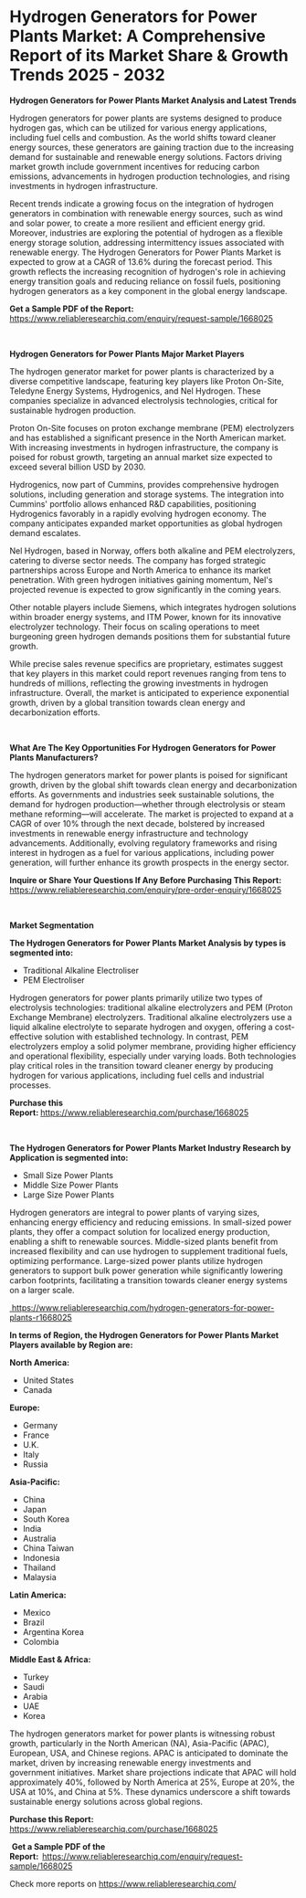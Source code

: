 <p><h1>Hydrogen Generators for Power Plants Market: A Comprehensive Report of its Market Share & Growth Trends 2025 - 2032</h1></p><p><strong>Hydrogen Generators for Power Plants Market Analysis and Latest Trends</strong></p>
<p><p>Hydrogen generators for power plants are systems designed to produce hydrogen gas, which can be utilized for various energy applications, including fuel cells and combustion. As the world shifts toward cleaner energy sources, these generators are gaining traction due to the increasing demand for sustainable and renewable energy solutions. Factors driving market growth include government incentives for reducing carbon emissions, advancements in hydrogen production technologies, and rising investments in hydrogen infrastructure.</p><p>Recent trends indicate a growing focus on the integration of hydrogen generators in combination with renewable energy sources, such as wind and solar power, to create a more resilient and efficient energy grid. Moreover, industries are exploring the potential of hydrogen as a flexible energy storage solution, addressing intermittency issues associated with renewable energy. The Hydrogen Generators for Power Plants Market is expected to grow at a CAGR of 13.6% during the forecast period. This growth reflects the increasing recognition of hydrogen's role in achieving energy transition goals and reducing reliance on fossil fuels, positioning hydrogen generators as a key component in the global energy landscape.</p></p>
<p><strong>Get a Sample PDF of the Report:&nbsp;</strong> <a href="https://www.reliableresearchiq.com/enquiry/request-sample/1668025?utm_campaign=2212&utm_medium=2&utm_source=Github&utm_content=ia&utm_term=08032025&utm_id=hydrogen-generators-for-power-plants">https://www.reliableresearchiq.com/enquiry/request-sample/1668025</a></p>
<p>&nbsp;</p>
<p><strong>Hydrogen Generators for Power Plants Major Market Players</strong></p>
<p><p>The hydrogen generator market for power plants is characterized by a diverse competitive landscape, featuring key players like Proton On-Site, Teledyne Energy Systems, Hydrogenics, and Nel Hydrogen. These companies specialize in advanced electrolysis technologies, critical for sustainable hydrogen production.</p><p>Proton On-Site focuses on proton exchange membrane (PEM) electrolyzers and has established a significant presence in the North American market. With increasing investments in hydrogen infrastructure, the company is poised for robust growth, targeting an annual market size expected to exceed several billion USD by 2030.</p><p>Hydrogenics, now part of Cummins, provides comprehensive hydrogen solutions, including generation and storage systems. The integration into Cummins' portfolio allows enhanced R&D capabilities, positioning Hydrogenics favorably in a rapidly evolving hydrogen economy. The company anticipates expanded market opportunities as global hydrogen demand escalates.</p><p>Nel Hydrogen, based in Norway, offers both alkaline and PEM electrolyzers, catering to diverse sector needs. The company has forged strategic partnerships across Europe and North America to enhance its market penetration. With green hydrogen initiatives gaining momentum, Nel's projected revenue is expected to grow significantly in the coming years.</p><p>Other notable players include Siemens, which integrates hydrogen solutions within broader energy systems, and ITM Power, known for its innovative electrolyzer technology. Their focus on scaling operations to meet burgeoning green hydrogen demands positions them for substantial future growth.</p><p>While precise sales revenue specifics are proprietary, estimates suggest that key players in this market could report revenues ranging from tens to hundreds of millions, reflecting the growing investments in hydrogen infrastructure. Overall, the market is anticipated to experience exponential growth, driven by a global transition towards clean energy and decarbonization efforts.</p></p>
<p>&nbsp;</p>
<p><strong>What Are The Key Opportunities For Hydrogen Generators for Power Plants Manufacturers?</strong></p>
<p><p>The hydrogen generators market for power plants is poised for significant growth, driven by the global shift towards clean energy and decarbonization efforts. As governments and industries seek sustainable solutions, the demand for hydrogen production—whether through electrolysis or steam methane reforming—will accelerate. The market is projected to expand at a CAGR of over 10% through the next decade, bolstered by increased investments in renewable energy infrastructure and technology advancements. Additionally, evolving regulatory frameworks and rising interest in hydrogen as a fuel for various applications, including power generation, will further enhance its growth prospects in the energy sector.</p></p>
<p><strong>Inquire or Share Your Questions If Any Before Purchasing This Report:</strong> <a href="https://www.reliableresearchiq.com/enquiry/pre-order-enquiry/1668025?utm_campaign=2212&utm_medium=2&utm_source=Github&utm_content=ia&utm_term=08032025&utm_id=hydrogen-generators-for-power-plants">https://www.reliableresearchiq.com/enquiry/pre-order-enquiry/1668025</a></p>
<p>&nbsp;</p>
<p><strong>Market Segmentation</strong></p>
<p><strong>The Hydrogen Generators for Power Plants Market Analysis by types is segmented into:</strong></p>
<p><ul><li>Traditional Alkaline Electroliser</li><li>PEM Electroliser</li></ul></p>
<p><p>Hydrogen generators for power plants primarily utilize two types of electrolysis technologies: traditional alkaline electrolyzers and PEM (Proton Exchange Membrane) electrolyzers. Traditional alkaline electrolyzers use a liquid alkaline electrolyte to separate hydrogen and oxygen, offering a cost-effective solution with established technology. In contrast, PEM electrolyzers employ a solid polymer membrane, providing higher efficiency and operational flexibility, especially under varying loads. Both technologies play critical roles in the transition toward cleaner energy by producing hydrogen for various applications, including fuel cells and industrial processes.</p></p>
<p><strong>Purchase this Report:&nbsp;</strong><a href="https://www.reliableresearchiq.com/purchase/1668025?utm_campaign=2212&utm_medium=2&utm_source=Github&utm_content=ia&utm_term=08032025&utm_id=hydrogen-generators-for-power-plants">https://www.reliableresearchiq.com/purchase/1668025</a></p>
<p>&nbsp;</p>
<p><strong>The Hydrogen Generators for Power Plants Market Industry Research by Application is segmented into:</strong></p>
<p><ul><li>Small Size Power Plants</li><li>Middle Size Power Plants</li><li>Large Size Power Plants</li></ul></p>
<p><p>Hydrogen generators are integral to power plants of varying sizes, enhancing energy efficiency and reducing emissions. In small-sized power plants, they offer a compact solution for localized energy production, enabling a shift to renewable sources. Middle-sized plants benefit from increased flexibility and can use hydrogen to supplement traditional fuels, optimizing performance. Large-sized power plants utilize hydrogen generators to support bulk power generation while significantly lowering carbon footprints, facilitating a transition towards cleaner energy systems on a larger scale.</p></p>
<p><a href="https://www.reliableresearchiq.com/hydrogen-generators-for-power-plants-r1668025?utm_campaign=2212&utm_medium=2&utm_source=Github&utm_content=ia&utm_term=08032025&utm_id=hydrogen-generators-for-power-plants">&nbsp;https://www.reliableresearchiq.com/hydrogen-generators-for-power-plants-r1668025</a></p>
<p><strong>In terms of Region, the Hydrogen Generators for Power Plants Market Players available by Region are:</strong></p>
<p>
    <p> <strong> North America: </strong>
        <ul>
            <li>United States</li>
            <li>Canada</li>
        </ul>
        </p> 
    <p> <strong> Europe: </strong>
        <ul>
            <li>Germany</li>
            <li>France</li>
            <li>U.K.</li>
            <li>Italy</li>
            <li>Russia</li>
        </ul>
        </p> 
    <p> <strong> Asia-Pacific: </strong>
        <ul>
            <li>China</li>
            <li>Japan</li>
            <li>South Korea</li>
            <li>India</li>
            <li>Australia</li>
            <li>China Taiwan</li>
            <li>Indonesia</li>
            <li>Thailand</li>
            <li>Malaysia</li>
        </ul>
        </p> 
    <p> <strong> Latin America: </strong>
        <ul>
            <li>Mexico</li>
            <li>Brazil</li>
            <li>Argentina Korea</li>
            <li>Colombia</li>
        </ul>
        </p> 
    <p> <strong> Middle East & Africa: </strong>
        <ul>
            <li>Turkey</li>
            <li>Saudi</li>
            <li>Arabia</li>
            <li>UAE</li>
            <li>Korea</li>
        </ul>
    </p>
    </p>
<p><p>The hydrogen generators market for power plants is witnessing robust growth, particularly in the North American (NA), Asia-Pacific (APAC), European, USA, and Chinese regions. APAC is anticipated to dominate the market, driven by increasing renewable energy investments and government initiatives. Market share projections indicate that APAC will hold approximately 40%, followed by North America at 25%, Europe at 20%, the USA at 10%, and China at 5%. These dynamics underscore a shift towards sustainable energy solutions across global regions.</p></p>
<p><strong>Purchase this Report: </strong><a href="https://www.reliableresearchiq.com/purchase/1668025?utm_campaign=2212&utm_medium=2&utm_source=Github&utm_content=ia&utm_term=08032025&utm_id=hydrogen-generators-for-power-plants">https://www.reliableresearchiq.com/purchase/1668025</a></p>
<p>&nbsp;<strong>Get a Sample PDF of the Report:&nbsp;&nbsp;</strong><a href="https://www.reliableresearchiq.com/enquiry/request-sample/1668025?utm_campaign=2212&utm_medium=2&utm_source=Github&utm_content=ia&utm_term=08032025&utm_id=hydrogen-generators-for-power-plants">https://www.reliableresearchiq.com/enquiry/request-sample/1668025</a></p>
<p><strong></strong></p>
<p>Check more reports on <a href="https://www.reliableresearchiq.com/?utm_campaign=2212&utm_medium=2&utm_source=Github&utm_content=ia&utm_term=08032025&utm_id=hydrogen-generators-for-power-plants">https://www.reliableresearchiq.com/</a></p>